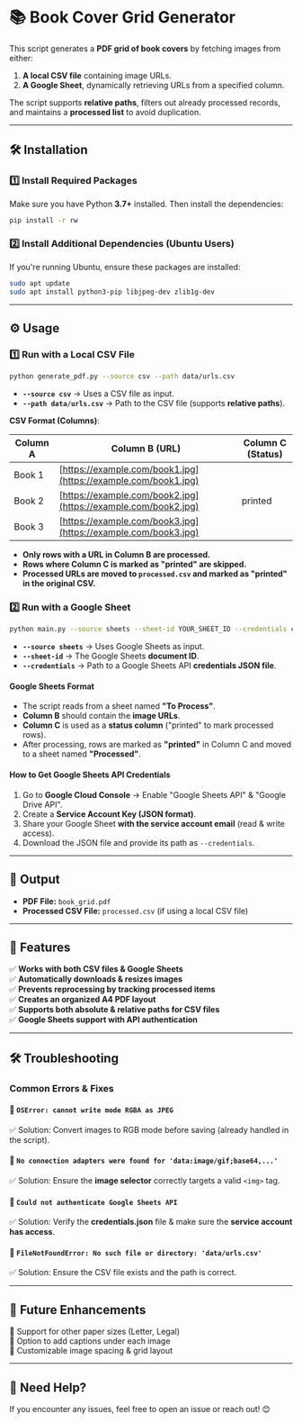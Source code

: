 # 📚 Book Cover Grid Generator

This script generates a **PDF grid of book covers** by fetching images from either:

1. **A local CSV file** containing image URLs.
2. **A Google Sheet**, dynamically retrieving URLs from a specified column.

The script supports **relative paths**, filters out already processed records, and maintains a **processed list** to avoid duplication.

---

## 🛠 Installation

### **1️⃣ Install Required Packages**

Make sure you have Python **3.7+** installed. Then install the dependencies:

```bash
pip install -r rw
```

### **2️⃣ Install Additional Dependencies (Ubuntu Users)**

If you're running Ubuntu, ensure these packages are installed:

```bash
sudo apt update
sudo apt install python3-pip libjpeg-dev zlib1g-dev
```

---

## ⚙️ Usage

### **1️⃣ Run with a Local CSV File**

```bash
python generate_pdf.py --source csv --path data/urls.csv
```

- **`--source csv`** → Uses a CSV file as input.
- **`--path data/urls.csv`** → Path to the CSV file (supports **relative paths**).

**CSV Format (Columns)**:

| Column A | Column B (URL)                                                 | Column C (Status) |
| -------- | -------------------------------------------------------------- | ----------------- |
| Book 1   | [https://example.com/book1.jpg](https://example.com/book1.jpg) |                   |
| Book 2   | [https://example.com/book2.jpg](https://example.com/book2.jpg) | printed           |
| Book 3   | [https://example.com/book3.jpg](https://example.com/book3.jpg) |                   |

- **Only rows with a URL in Column B are processed.**
- **Rows where Column C is marked as "printed" are skipped.**
- **Processed URLs are moved to ****`processed.csv`**** and marked as "printed" in the original CSV.**

### **2️⃣ Run with a Google Sheet**

```bash
python main.py --source sheets --sheet-id YOUR_SHEET_ID --credentials credentials.json
```

- **`--source sheets`** → Uses Google Sheets as input.
- **`--sheet-id`** → The Google Sheets **document ID**.
- **`--credentials`** → Path to a Google Sheets API **credentials JSON file**.

#### **Google Sheets Format**

- The script reads from a sheet named **"To Process"**.
- **Column B** should contain the **image URLs**.
- **Column C** is used as a **status column** ("printed" to mark processed rows).
- After processing, rows are marked as **"printed"** in Column C and moved to a sheet named **"Processed"**.

#### **How to Get Google Sheets API Credentials**

1. Go to **Google Cloud Console** → Enable "Google Sheets API" & "Google Drive API".
2. Create a **Service Account Key (JSON format)**.
3. Share your Google Sheet **with the service account email** (read & write access).
4. Download the JSON file and provide its path as `--credentials`.

---

## 📜 Output

- **PDF File:** `book_grid.pdf`
- **Processed CSV File:** `processed.csv` (if using a local CSV file)

---

## 🚀 Features

✅ **Works with both CSV files & Google Sheets**\
✅ **Automatically downloads & resizes images**\
✅ **Prevents reprocessing by tracking processed items**\
✅ **Creates an organized A4 PDF layout**\
✅ **Supports both absolute & relative paths for CSV files**\
✅ **Google Sheets support with API authentication**

---

## 🛠 Troubleshooting

### **Common Errors & Fixes**

#### 🛑 `OSError: cannot write mode RGBA as JPEG`

✅ Solution: Convert images to RGB mode before saving (already handled in the script).

#### 🛑 `No connection adapters were found for 'data:image/gif;base64,...'`

✅ Solution: Ensure the **image selector** correctly targets a valid `<img>` tag.

#### 🛑 `Could not authenticate Google Sheets API`

✅ Solution: Verify the **credentials.json** file & make sure the **service account has access**.

#### 🛑 `FileNotFoundError: No such file or directory: 'data/urls.csv'`

✅ Solution: Ensure the CSV file exists and the path is correct.

---

## 📌 Future Enhancements

🔹 Support for other paper sizes (Letter, Legal)\
🔹 Option to add captions under each image\
🔹 Customizable image spacing & grid layout

---

## 📧 Need Help?

If you encounter any issues, feel free to open an issue or reach out! 😊

